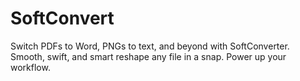 # SoftConvert
Switch PDFs to Word, PNGs to text, and beyond with SoftConverter. Smooth, swift, and smart reshape any file in a snap. Power up your workflow.
